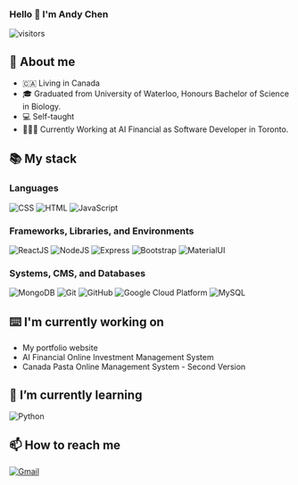 ### Hello 👋 I'm Andy Chen


![visitors](https://visitor-badge-reloaded.herokuapp.com/badge?page_id=NDC.jjwlee94&color=blue&style=for-the-badge&logo=Github)

## 🌟 About me

- 🇨🇦 Living in Canada
- 🎓 Graduated from University of Waterloo, Honours Bachelor of Science in Biology.
- 💻 Self-taught 
- 👩🏻‍💻 Currently Working at AI Financial as Software Developer in Toronto.

## 📚 My stack

### Languages
<p>
  <img alt="CSS" src="https://img.shields.io/badge/CSS%20-%231572B6.svg?logo=css3&logoColor=white">
  <img alt="HTML" src="https://img.shields.io/badge/HTML%20-%23E34F26.svg?logo=html5&logoColor=white">
  <img alt="JavaScript" src="https://img.shields.io/badge/JavaScript%20-%23F7DF1E.svg?logo=javascript&logoColor=black">
</p>

### Frameworks, Libraries, and Environments
<p>
  <img alt="ReactJS" src="https://img.shields.io/badge/React.js%20-%2320232a.svg?logo=react&logoColor=%2361DAFB">
  <img alt="NodeJS" src="https://img.shields.io/badge/Node.js%20-%2343853D.svg?logo=node.js&logoColor=white">
  <img alt="Express" src="https://img.shields.io/badge/Express%20-grey.svg?logo=express&logoColor=white">
  <img alt="Bootstrap" src="https://img.shields.io/badge/Bootstrap%20-purple.svg?logo=bootstrap&logoColor=white">
<!--   <img alt="SASS" src="https://img.shields.io/badge/SASS%20-orchid.svg?logo=sass&logoColor=white"> -->
  <img alt="MaterialUI" src="https://img.shields.io/badge/Material UI%20-blue.svg?logo=mui&logoColor=white">
<!--   <img alt="Mocha" src="https://img.shields.io/badge/Mocha%20-saddlebrown.svg?logo=mocha&logoColor=white">
  <img alt="Chai" src="https://img.shields.io/badge/Chai%20-bisque.svg?logo=chai&logoColor=maroon">
  <img alt="Jest" src="https://img.shields.io/badge/Jest%20-red.svg?logo=jest&logoColor=white">
  <img alt="Cypress" src="https://img.shields.io/badge/Cypress%20-grey.svg?logo=cypress&logoColor=white"> -->
</p>

### Systems, CMS, and Databases

<p>
  <img alt="MongoDB" src="https://img.shields.io/badge/MongoDB%20-green.svg?logo=mongodb&logoColor=white">
<!--   <img alt="PostgreSQL" src="https://img.shields.io/badge/PostgreSQL%20-%23025E8C.svg?logo=postgresql&logoColor=white"> -->
  
  <img alt="Git" src="https://img.shields.io/badge/Git%20-black.svg?logo=git&logoColor=white">
  <img alt="GitHub" src="https://img.shields.io/badge/GitHub%20-%2320232a.svg?logo=github&logoColor=white">
  <img alt='Google Cloud Platform' src="https://img.shields.io/badge/Google_Cloud-4285F4?style=for-the-badge&logo=google-cloud&logoColor=white">
  <img alt='MySQL' src="https://img.shields.io/badge/mysql-%2300f.svg?&style=for-the-badge&logo=mysql&logoColor=white">
</p>

## ⌨️ I'm currently working on

- My portfolio website
- AI Financial Online Investment Management System
- Canada Pasta Online Management System - Second Version

## 🌱 I’m currently learning

<p>
  <img alt="Python" src="https://img.shields.io/badge/Python%20-cornflowerblue.svg?logo=python&logoColor=white">
<!--   <img alt="Docker" src="https://img.shields.io/badge/Docker%20-dodgerblue.svg?logo=docker&logoColor=white">
  <img alt="Kubernetes" src="https://img.shields.io/badge/Kubernetes%20-white.svg?logo=kubernetes&logoColor="white"> -->
</p>

## 📫 How to reach me
                                                                                                                   

<!-- <a href="...."><img src="https://img.icons8.com/bubbles/50/000000/linkedin.png" alt="LinkedIn"/></a> -->
<a href="mailto:andy_chen123@hotmail.com"><img src="https://img.icons8.com/bubbles/50/000000/gmail.png" alt="Gmail"/></a>


